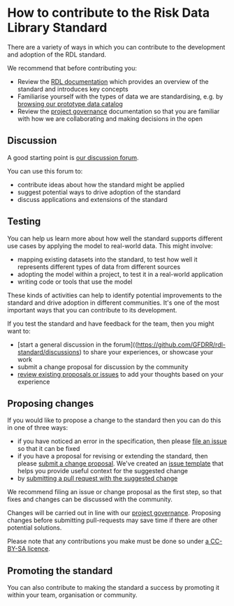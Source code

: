 # How to contribute to the Risk Data Library Standard

There are a variety of ways in which you can contribute to the development 
and adoption of the RDL standard.

We recommend that before contributing you:

* Review the [RDL documentation](https://docs.riskdatalibrary.org/) which provides an 
overview of the standard and introduces key concepts
* Familiarise yourself with the types of data we are standardising, e.g. by 
[browsing our prototype data catalog](http://jkan.riskdatalibrary.org/)
* Review the [project governance](GOVERNANCE.md) documentation so that you are 
familiar with how we are collaborating and making decisions in the open

## Discussion

A good starting point is [our discussion forum](https://github.com/GFDRR/rdl-standard/discussions).

You can use this forum to:

* contribute ideas about how the standard might be applied
* suggest potential ways to drive adoption of the standard
* discuss applications and extensions of the standard

## Testing

You can help us learn more about how well the standard supports different use 
cases by applying the model to real-world data. This might involve:

* mapping existing datasets into the standard, to test how well it represents 
different types of data from different sources
* adopting the model within a project, to test it in a real-world application
* writing code or tools that use the model

These kinds of activities can help to identify potential improvements to the 
standard and drive adoption in different communities. It's one of the most 
important ways that you can contribute to its development.

If you test the standard and have feedback for the team, then you might want to:

* [start a general discussion in the forum]((https://github.com/GFDRR/rdl-standard/discussions) to share your experiences, or showcase your work
* submit a change proposal for discussion by the community
* [review existing proposals or issues](https://github.com/GFDRR/rdl-standard/issues) to add your thoughts based on your experience 

## Proposing changes

If you would like to propose a change to the standard then you can do this in 
one of three ways:

* if you have noticed an error in the specification, then please [file an issue](https://github.com/GFDRR/rdl-standard/issues) so that it can be fixed
* if you have a proposal for revising or extending the standard, then please [submit a change proposal](https://github.com/GFDRR/rdl-standard/issues). We've created an [issue template](https://github.com/GFDRR/rdl-standard/blob/main/.github/ISSUE_TEMPLATE/change-proposal.md) that helps you provide useful context for the suggested change
* by [submitting a pull request with the suggested change](developer_docs.md#propose-changes)

We recommend filing an issue or change proposal as the first step, so that fixes and changes can be discussed with the community.

Changes will be carried out in line with our [project governance](GOVERNANCE.md). Proposing changes before submitting pull-requests may save time if there are other potential solutions.

Please note that any contributions you make must be done so under [a CC-BY-SA licence](LICENCE.md).

## Promoting the standard

You can also contribute to making the standard a success by promoting it within your 
team, organisation or community.
